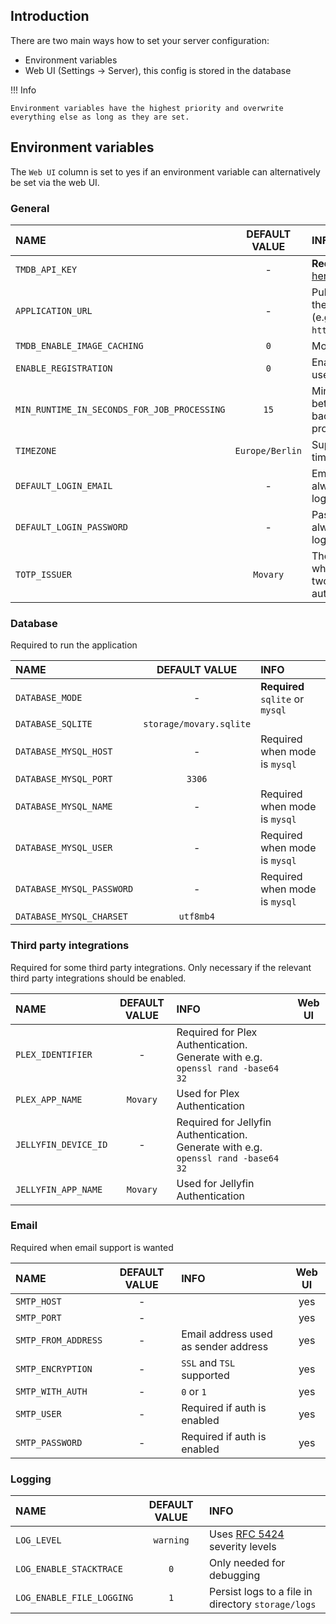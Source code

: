 ## Introduction

There are two main ways how to set your server configuration:

- Environment variables
- Web UI (Settings -> Server), this config is stored in the database

!!! Info

    Environment variables have the highest priority and overwrite everything else as long as they are set.

## Environment variables

The `Web UI` column is set to yes if an environment variable can alternatively be set via the web UI.

### General

| NAME                                        |  DEFAULT VALUE  | INFO                                                                    | Web UI |
|:--------------------------------------------|:---------------:|:------------------------------------------------------------------------|:------:|
| `TMDB_API_KEY`                              |        -        | **Required** (get key [here](https://www.themoviedb.org/settings/api))  |  yes   |
| `APPLICATION_URL`                           |        -        | Public base url of the application (e.g. `htttp://localhost`)           |  yes   |
| `TMDB_ENABLE_IMAGE_CACHING`                 |       `0`       | More info [here](features/tmdb-data.md#image-cache)                     |        |
| `ENABLE_REGISTRATION`                       |       `0`       | Enables public user registration                                        |        |
| `MIN_RUNTIME_IN_SECONDS_FOR_JOB_PROCESSING` |      `15`       | Minimum time between background jobs processing                         |        |
| `TIMEZONE`                                  | `Europe/Berlin` | Supported timezones [here](https://www.php.net/manual/en/timezones.php) |        |
| `DEFAULT_LOGIN_EMAIL`                       |        -        | Email address to always autofill on login page                          |        |
| `DEFAULT_LOGIN_PASSWORD`                    |        -        | Password to always autofill on login page                               |        |
| `TOTP_ISSUER`                               |    `Movary`     | The issuer used when setting up two factor authentication               |        |

### Database

Required to run the application

| NAME                      |      DEFAULT VALUE      | INFO                             |
|:--------------------------|:-----------------------:|:---------------------------------|
| `DATABASE_MODE`           |            -            | **Required** `sqlite` or `mysql` |
| `DATABASE_SQLITE`         | `storage/movary.sqlite` |                                  |
| `DATABASE_MYSQL_HOST`     |            -            | Required when mode is `mysql`    |
| `DATABASE_MYSQL_PORT`     |         `3306`          |                                  |
| `DATABASE_MYSQL_NAME`     |            -            | Required when mode is `mysql`    |
| `DATABASE_MYSQL_USER`     |            -            | Required when mode is `mysql`    |
| `DATABASE_MYSQL_PASSWORD` |            -            | Required when mode is `mysql`    |
| `DATABASE_MYSQL_CHARSET`  |        `utf8mb4`        |                                  |

### Third party integrations

Required for some third party integrations. Only necessary if the relevant third party integrations should be enabled.

| NAME                 | DEFAULT VALUE | INFO                                                                               | Web UI |
|:---------------------|:-------------:|:-----------------------------------------------------------------------------------|:------:|
| `PLEX_IDENTIFIER`    |       -       | Required for Plex Authentication. Generate with e.g. `openssl rand -base64 32`     |        |
| `PLEX_APP_NAME`      |   `Movary`    | Used for Plex Authentication                                                       |        |
| `JELLYFIN_DEVICE_ID` |       -       | Required for Jellyfin Authentication. Generate with e.g. `openssl rand -base64 32` |        |
| `JELLYFIN_APP_NAME`  |   `Movary`    | Used for Jellyfin Authentication                                                   |        |

### Email

Required when email support is wanted

| NAME                | DEFAULT VALUE | INFO                                 | Web UI |
|:--------------------|:-------------:|:-------------------------------------|:------:|
| `SMTP_HOST`         |       -       |                                      |  yes   |
| `SMTP_PORT`         |       -       |                                      |  yes   |
| `SMTP_FROM_ADDRESS` |       -       | Email address used as sender address |  yes   |
| `SMTP_ENCRYPTION`   |       -       | `SSL` and `TSL` supported            |  yes   |
| `SMTP_WITH_AUTH`    |       -       | `0` or `1`                           |  yes   |
| `SMTP_USER`         |       -       | Required if auth is enabled          |  yes   |
| `SMTP_PASSWORD`     |       -       | Required if auth is enabled          |  yes   |

### Logging

| NAME                      | DEFAULT VALUE | INFO                                                                           |
|:--------------------------|:-------------:|:-------------------------------------------------------------------------------|
| `LOG_LEVEL`               |   `warning`   | Uses [RFC 5424](https://datatracker.ietf.org/doc/html/rfc5424) severity levels |
| `LOG_ENABLE_STACKTRACE`   |      `0`      | Only needed for debugging                                                      |
| `LOG_ENABLE_FILE_LOGGING` |      `1`      | Persist logs to a file in directory `storage/logs`                             |
